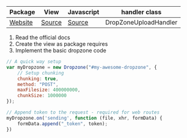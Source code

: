 | Package | View | Javascript | handler class|
| ---- | ------- | --- | --- |
| [Website](http://www.dropzonejs.com) | [Source](https://github.com/pionl/laravel-chunk-upload-example/blob/master/resources/views/example/dropzone.blade.php) | [Source](https://github.com/pionl/laravel-chunk-upload-example/blob/master/resources/assets/js/dropzone.js) | DropZoneUploadHandler |

1. Read the official docs
2. Create the view as package requires 
3. Implement the basic dropzone code


```javascript
// A quick way setup
var myDropzone = new Dropzone("#my-awesome-dropzone", {
    // Setup chunking
    chunking: true,
    method: "POST",
    maxFilesize: 400000000,
    chunkSize: 1000000
});

// Append token to the request - required for web routes
myDropzone.on('sending', function (file, xhr, formData) {
    formData.append("_token", token);
})
```